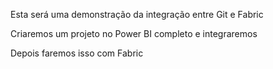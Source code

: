 Esta será uma demonstração da integração entre Git e Fabric

Criaremos um projeto no Power BI completo e integraremos

Depois faremos isso com Fabric